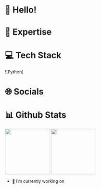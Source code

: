# 👋 Hello!


# 🚀 Expertise


# 💻 Tech Stack
![Python] 

# 🌐 Socials


# 📊 Github Stats
<a href="https://github.com/felipern09/github-readme-stats">
  <img height=150 align="left" src="https://github-readme-stats.vercel.app/api?username=felipern09&show_icons=true&theme=dark&show_icons=true&rank_icon=github" />
</a>
<a href="https://github.com/felipern09/convoychat">
  <img height=150 align="end" src="https://github-readme-stats.vercel.app/api/top-langs/?username=felipern09&layout=compact&theme=dark&langs_count=8&card_width=120" />
</a>

- 🔭 I’m currently working on

